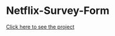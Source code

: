 # Netflix-Survey-Form
[Click here to see the project](https://mehmetcakir1.github.io/Netflix-Survey-Form/)

